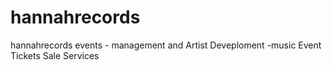 # hannahrecords
hannahrecords events - management and Artist Deveploment -music Event Tickets Sale Services
